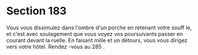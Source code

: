# Section 183

Vous vous dissimulez dans l'ombre d'un porche en retenant votre
souff le, et c'est avec soulagement que vous voyez vos
poursuivants passer en courant devant la ruelle. En faisant mille
et un détours, vous vous dirigez vers votre hôtel. Rendez -vous au
285 .